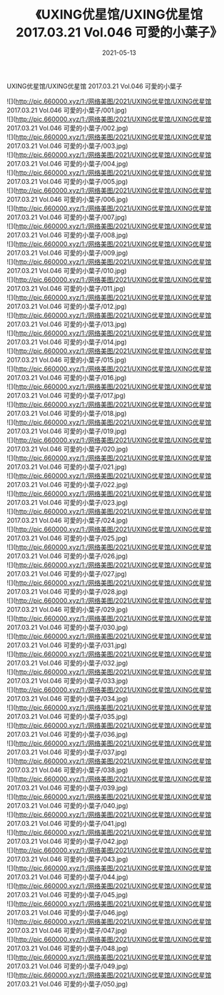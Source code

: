 ﻿---
layout: post
title:  《UXING优星馆/UXING优星馆 2017.03.21 Vol.046 可愛的小葉子》
date:   2021-05-13
img: http://pic.660000.xyz/1:/网络美图/2021/UXING优星馆/UXING优星馆 2017.03.21 Vol.046 可愛的小葉子/000.jpg
categories: [美女, 清纯, 唯美]
---

UXING优星馆/UXING优星馆 2017.03.21 Vol.046 可愛的小葉子

 ![](http://pic.660000.xyz/1:/网络美图/2021/UXING优星馆/UXING优星馆 2017.03.21 Vol.046 可愛的小葉子/001.jpg) <br>![](http://pic.660000.xyz/1:/网络美图/2021/UXING优星馆/UXING优星馆 2017.03.21 Vol.046 可愛的小葉子/002.jpg) <br>![](http://pic.660000.xyz/1:/网络美图/2021/UXING优星馆/UXING优星馆 2017.03.21 Vol.046 可愛的小葉子/003.jpg) <br>![](http://pic.660000.xyz/1:/网络美图/2021/UXING优星馆/UXING优星馆 2017.03.21 Vol.046 可愛的小葉子/004.jpg) <br>![](http://pic.660000.xyz/1:/网络美图/2021/UXING优星馆/UXING优星馆 2017.03.21 Vol.046 可愛的小葉子/005.jpg) <br>![](http://pic.660000.xyz/1:/网络美图/2021/UXING优星馆/UXING优星馆 2017.03.21 Vol.046 可愛的小葉子/006.jpg) <br>![](http://pic.660000.xyz/1:/网络美图/2021/UXING优星馆/UXING优星馆 2017.03.21 Vol.046 可愛的小葉子/007.jpg) <br>![](http://pic.660000.xyz/1:/网络美图/2021/UXING优星馆/UXING优星馆 2017.03.21 Vol.046 可愛的小葉子/008.jpg) <br>![](http://pic.660000.xyz/1:/网络美图/2021/UXING优星馆/UXING优星馆 2017.03.21 Vol.046 可愛的小葉子/009.jpg) <br>![](http://pic.660000.xyz/1:/网络美图/2021/UXING优星馆/UXING优星馆 2017.03.21 Vol.046 可愛的小葉子/010.jpg) <br>![](http://pic.660000.xyz/1:/网络美图/2021/UXING优星馆/UXING优星馆 2017.03.21 Vol.046 可愛的小葉子/011.jpg) <br>![](http://pic.660000.xyz/1:/网络美图/2021/UXING优星馆/UXING优星馆 2017.03.21 Vol.046 可愛的小葉子/012.jpg) <br>![](http://pic.660000.xyz/1:/网络美图/2021/UXING优星馆/UXING优星馆 2017.03.21 Vol.046 可愛的小葉子/013.jpg) <br>![](http://pic.660000.xyz/1:/网络美图/2021/UXING优星馆/UXING优星馆 2017.03.21 Vol.046 可愛的小葉子/014.jpg) <br>![](http://pic.660000.xyz/1:/网络美图/2021/UXING优星馆/UXING优星馆 2017.03.21 Vol.046 可愛的小葉子/015.jpg) <br>![](http://pic.660000.xyz/1:/网络美图/2021/UXING优星馆/UXING优星馆 2017.03.21 Vol.046 可愛的小葉子/016.jpg) <br>![](http://pic.660000.xyz/1:/网络美图/2021/UXING优星馆/UXING优星馆 2017.03.21 Vol.046 可愛的小葉子/017.jpg) <br>![](http://pic.660000.xyz/1:/网络美图/2021/UXING优星馆/UXING优星馆 2017.03.21 Vol.046 可愛的小葉子/018.jpg) <br>![](http://pic.660000.xyz/1:/网络美图/2021/UXING优星馆/UXING优星馆 2017.03.21 Vol.046 可愛的小葉子/019.jpg) <br>![](http://pic.660000.xyz/1:/网络美图/2021/UXING优星馆/UXING优星馆 2017.03.21 Vol.046 可愛的小葉子/020.jpg) <br>![](http://pic.660000.xyz/1:/网络美图/2021/UXING优星馆/UXING优星馆 2017.03.21 Vol.046 可愛的小葉子/021.jpg) <br>![](http://pic.660000.xyz/1:/网络美图/2021/UXING优星馆/UXING优星馆 2017.03.21 Vol.046 可愛的小葉子/022.jpg) <br>![](http://pic.660000.xyz/1:/网络美图/2021/UXING优星馆/UXING优星馆 2017.03.21 Vol.046 可愛的小葉子/023.jpg) <br>![](http://pic.660000.xyz/1:/网络美图/2021/UXING优星馆/UXING优星馆 2017.03.21 Vol.046 可愛的小葉子/024.jpg) <br>![](http://pic.660000.xyz/1:/网络美图/2021/UXING优星馆/UXING优星馆 2017.03.21 Vol.046 可愛的小葉子/025.jpg) <br>![](http://pic.660000.xyz/1:/网络美图/2021/UXING优星馆/UXING优星馆 2017.03.21 Vol.046 可愛的小葉子/026.jpg) <br>![](http://pic.660000.xyz/1:/网络美图/2021/UXING优星馆/UXING优星馆 2017.03.21 Vol.046 可愛的小葉子/027.jpg) <br>![](http://pic.660000.xyz/1:/网络美图/2021/UXING优星馆/UXING优星馆 2017.03.21 Vol.046 可愛的小葉子/028.jpg) <br>![](http://pic.660000.xyz/1:/网络美图/2021/UXING优星馆/UXING优星馆 2017.03.21 Vol.046 可愛的小葉子/029.jpg) <br>![](http://pic.660000.xyz/1:/网络美图/2021/UXING优星馆/UXING优星馆 2017.03.21 Vol.046 可愛的小葉子/030.jpg) <br>![](http://pic.660000.xyz/1:/网络美图/2021/UXING优星馆/UXING优星馆 2017.03.21 Vol.046 可愛的小葉子/031.jpg) <br>![](http://pic.660000.xyz/1:/网络美图/2021/UXING优星馆/UXING优星馆 2017.03.21 Vol.046 可愛的小葉子/032.jpg) <br>![](http://pic.660000.xyz/1:/网络美图/2021/UXING优星馆/UXING优星馆 2017.03.21 Vol.046 可愛的小葉子/033.jpg) <br>![](http://pic.660000.xyz/1:/网络美图/2021/UXING优星馆/UXING优星馆 2017.03.21 Vol.046 可愛的小葉子/034.jpg) <br>![](http://pic.660000.xyz/1:/网络美图/2021/UXING优星馆/UXING优星馆 2017.03.21 Vol.046 可愛的小葉子/035.jpg) <br>![](http://pic.660000.xyz/1:/网络美图/2021/UXING优星馆/UXING优星馆 2017.03.21 Vol.046 可愛的小葉子/036.jpg) <br>![](http://pic.660000.xyz/1:/网络美图/2021/UXING优星馆/UXING优星馆 2017.03.21 Vol.046 可愛的小葉子/037.jpg) <br>![](http://pic.660000.xyz/1:/网络美图/2021/UXING优星馆/UXING优星馆 2017.03.21 Vol.046 可愛的小葉子/038.jpg) <br>![](http://pic.660000.xyz/1:/网络美图/2021/UXING优星馆/UXING优星馆 2017.03.21 Vol.046 可愛的小葉子/039.jpg) <br>![](http://pic.660000.xyz/1:/网络美图/2021/UXING优星馆/UXING优星馆 2017.03.21 Vol.046 可愛的小葉子/040.jpg) <br>![](http://pic.660000.xyz/1:/网络美图/2021/UXING优星馆/UXING优星馆 2017.03.21 Vol.046 可愛的小葉子/041.jpg) <br>![](http://pic.660000.xyz/1:/网络美图/2021/UXING优星馆/UXING优星馆 2017.03.21 Vol.046 可愛的小葉子/042.jpg) <br>![](http://pic.660000.xyz/1:/网络美图/2021/UXING优星馆/UXING优星馆 2017.03.21 Vol.046 可愛的小葉子/043.jpg) <br>![](http://pic.660000.xyz/1:/网络美图/2021/UXING优星馆/UXING优星馆 2017.03.21 Vol.046 可愛的小葉子/044.jpg) <br>![](http://pic.660000.xyz/1:/网络美图/2021/UXING优星馆/UXING优星馆 2017.03.21 Vol.046 可愛的小葉子/045.jpg) <br>![](http://pic.660000.xyz/1:/网络美图/2021/UXING优星馆/UXING优星馆 2017.03.21 Vol.046 可愛的小葉子/046.jpg) <br>![](http://pic.660000.xyz/1:/网络美图/2021/UXING优星馆/UXING优星馆 2017.03.21 Vol.046 可愛的小葉子/047.jpg) <br>![](http://pic.660000.xyz/1:/网络美图/2021/UXING优星馆/UXING优星馆 2017.03.21 Vol.046 可愛的小葉子/048.jpg) <br>![](http://pic.660000.xyz/1:/网络美图/2021/UXING优星馆/UXING优星馆 2017.03.21 Vol.046 可愛的小葉子/049.jpg) <br>![](http://pic.660000.xyz/1:/网络美图/2021/UXING优星馆/UXING优星馆 2017.03.21 Vol.046 可愛的小葉子/050.jpg) <br>